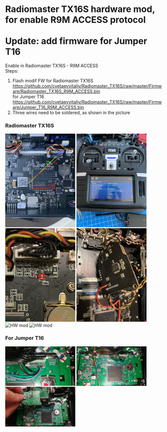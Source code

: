 # Radiomaster TX16S hardware mod, for enable R9M ACCESS protocol  <br> <br> Update: add firmware for Jumper T16 <br>
Enable in Radiomaster TX16S - R9M ACCESS <br>
Steps:<br>
1. Flash modif FW for Radiomaster TX16S https://github.com/cvetaevvitaliy/Radiomaster_TX16S/raw/master/Firmware/Radiomaster_TX16S_R9M_ACCESS.bin <br>
for Jumper T16 https://github.com/cvetaevvitaliy/Radiomaster_TX16S/raw/master/Firmware/Jumper_T16_R9M_ACCESS.bin <br>
2. Three wires need to be soldered, as shown in the picture<br>

### Radiomaster TX16S
<img width="224" alt="HW mod" src="https://github.com/cvetaevvitaliy/Radiomaster_TX16S/raw/master/Pic/hw_mod_update.jpg">
<img width="224" alt="HW mod" src="https://github.com/cvetaevvitaliy/Radiomaster_TX16S/raw/master/Pic/access.jpg">
<img width="224" alt="HW mod" src="https://github.com/cvetaevvitaliy/Radiomaster_TX16S/raw/master/Pic/Radiomaster.jpg">
<img width="224" alt="HW mod" src="https://github.com/cvetaevvitaliy/Radiomaster_TX16S/raw/master/Pic/Radiomaster_2.jpg">
<img width="224" alt="HW mod" src="https://github.com/cvetaevvitaliy/Radiomaster_TX16S/raw/master/Pic/Radiomaster_info_1.jpg">
<img width="224" alt="HW mod" src="https://github.com/cvetaevvitaliy/Radiomaster_TX16S/raw/master/Pic/Radiomaster_Info2.jpg">

### For Jumper T16
<img width="224" alt="HW mod" src="https://github.com/cvetaevvitaliy/Radiomaster_TX16S/raw/master/Pic/JumperT16_1.JPG">
<img width="224" alt="HW mod" src="https://github.com/cvetaevvitaliy/Radiomaster_TX16S/raw/master/Pic/JumperT16_2.JPG">
<img width="224" alt="HW mod" src="https://github.com/cvetaevvitaliy/Radiomaster_TX16S/raw/master/Pic/JumperT16_3.JPG">
